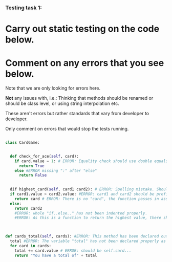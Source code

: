### Testing task 1:

# Carry out static testing on the code below.
# Comment on any errors that you see below.

Note that we are only looking for errors here.

**Not** any issues with, i.e.: 
Thinking that methods should be renamed or should be class level, or using string interpolation etc. 

These aren't errors but rather standards that vary from developer to developer. 

Only comment on errors that would stop the tests running.

```python

class CardGame:


  def check_for_ace(self, card):
    if card.value = 1: # ERROR: Equality check should use double equals "==". Also should be self.card
      return True
    else #ERROR missing ":" after "else"
      return False
   

  dif highest_card(self, card1 card2): # ERROR: Spelling mistake. Should be "def" amd not "dif"! Also, a comma is missing between "card1" and "card2"
  if card1.value > card2.value: #ERROR: card1 and card2 should be prefixed with self.
    return card # ERROR: There is no "card", the function passes in assigned values for "card1" and "card2". Also should be self.card
  else:
    return card2
    #ERROR: whole "if..else.." has not been indented properly.
    #ERROR: As this is a function to return the highest value, there should be a catch for the cards being of equal value.
  


def cards_total(self, cards): #ERROR: This method has been declared outside of the Class due to its (lack of) indentation.
  total #ERROR: The variable "total" has not been declared properly as ot has no assigned start value.
  for card in cards:
    total += card.value # ERROR: should be self.card...
    return "You have a total of" + total
  
```
